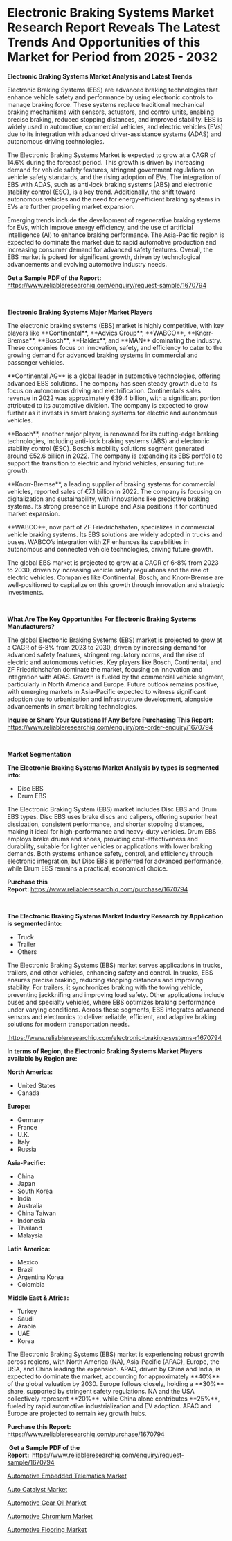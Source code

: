 <p><h1>Electronic Braking Systems Market Research Report Reveals The Latest Trends And Opportunities of this Market for Period from 2025 - 2032</h1></p><p><strong>Electronic Braking Systems Market Analysis and Latest Trends</strong></p>
<p><p>Electronic Braking Systems (EBS) are advanced braking technologies that enhance vehicle safety and performance by using electronic controls to manage braking force. These systems replace traditional mechanical braking mechanisms with sensors, actuators, and control units, enabling precise braking, reduced stopping distances, and improved stability. EBS is widely used in automotive, commercial vehicles, and electric vehicles (EVs) due to its integration with advanced driver-assistance systems (ADAS) and autonomous driving technologies.</p><p>The Electronic Braking Systems Market is expected to grow at a CAGR of 14.6% during the forecast period. This growth is driven by increasing demand for vehicle safety features, stringent government regulations on vehicle safety standards, and the rising adoption of EVs. The integration of EBS with ADAS, such as anti-lock braking systems (ABS) and electronic stability control (ESC), is a key trend. Additionally, the shift toward autonomous vehicles and the need for energy-efficient braking systems in EVs are further propelling market expansion.</p><p>Emerging trends include the development of regenerative braking systems for EVs, which improve energy efficiency, and the use of artificial intelligence (AI) to enhance braking performance. The Asia-Pacific region is expected to dominate the market due to rapid automotive production and increasing consumer demand for advanced safety features. Overall, the EBS market is poised for significant growth, driven by technological advancements and evolving automotive industry needs.</p></p>
<p><strong>Get a Sample PDF of the Report:&nbsp;</strong> <a href="https://www.reliableresearchiq.com/enquiry/request-sample/1670794?utm_campaign=1121&utm_medium=2&utm_source=Github&utm_content=ia&utm_term=22012025&utm_id=electronic-braking-systems">https://www.reliableresearchiq.com/enquiry/request-sample/1670794</a></p>
<p>&nbsp;</p>
<p><strong>Electronic Braking Systems Major Market Players</strong></p>
<p><p>The electronic braking systems (EBS) market is highly competitive, with key players like **Continental**, **Advics Group**, **WABCO**, **Knorr-Bremse**, **Bosch**, **Haldex**, and **MAN** dominating the industry. These companies focus on innovation, safety, and efficiency to cater to the growing demand for advanced braking systems in commercial and passenger vehicles.</p><p>**Continental AG** is a global leader in automotive technologies, offering advanced EBS solutions. The company has seen steady growth due to its focus on autonomous driving and electrification. Continental’s sales revenue in 2022 was approximately €39.4 billion, with a significant portion attributed to its automotive division. The company is expected to grow further as it invests in smart braking systems for electric and autonomous vehicles.</p><p>**Bosch**, another major player, is renowned for its cutting-edge braking technologies, including anti-lock braking systems (ABS) and electronic stability control (ESC). Bosch’s mobility solutions segment generated around €52.6 billion in 2022. The company is expanding its EBS portfolio to support the transition to electric and hybrid vehicles, ensuring future growth.</p><p>**Knorr-Bremse**, a leading supplier of braking systems for commercial vehicles, reported sales of €7.1 billion in 2022. The company is focusing on digitalization and sustainability, with innovations like predictive braking systems. Its strong presence in Europe and Asia positions it for continued market expansion.</p><p>**WABCO**, now part of ZF Friedrichshafen, specializes in commercial vehicle braking systems. Its EBS solutions are widely adopted in trucks and buses. WABCO’s integration with ZF enhances its capabilities in autonomous and connected vehicle technologies, driving future growth.</p><p>The global EBS market is projected to grow at a CAGR of 6-8% from 2023 to 2030, driven by increasing vehicle safety regulations and the rise of electric vehicles. Companies like Continental, Bosch, and Knorr-Bremse are well-positioned to capitalize on this growth through innovation and strategic investments.</p></p>
<p>&nbsp;</p>
<p><strong>What Are The Key Opportunities For Electronic Braking Systems Manufacturers?</strong></p>
<p><p>The global Electronic Braking Systems (EBS) market is projected to grow at a CAGR of 6-8% from 2023 to 2030, driven by increasing demand for advanced safety features, stringent regulatory norms, and the rise of electric and autonomous vehicles. Key players like Bosch, Continental, and ZF Friedrichshafen dominate the market, focusing on innovation and integration with ADAS. Growth is fueled by the commercial vehicle segment, particularly in North America and Europe. Future outlook remains positive, with emerging markets in Asia-Pacific expected to witness significant adoption due to urbanization and infrastructure development, alongside advancements in smart braking technologies.</p></p>
<p><strong>Inquire or Share Your Questions If Any Before Purchasing This Report:</strong> <a href="https://www.reliableresearchiq.com/enquiry/pre-order-enquiry/1670794?utm_campaign=1121&utm_medium=2&utm_source=Github&utm_content=ia&utm_term=22012025&utm_id=electronic-braking-systems">https://www.reliableresearchiq.com/enquiry/pre-order-enquiry/1670794</a></p>
<p>&nbsp;</p>
<p><strong>Market Segmentation</strong></p>
<p><strong>The Electronic Braking Systems Market Analysis by types is segmented into:</strong></p>
<p><ul><li>Disc EBS</li><li>Drum EBS</li></ul></p>
<p><p>The Electronic Braking System (EBS) market includes Disc EBS and Drum EBS types. Disc EBS uses brake discs and calipers, offering superior heat dissipation, consistent performance, and shorter stopping distances, making it ideal for high-performance and heavy-duty vehicles. Drum EBS employs brake drums and shoes, providing cost-effectiveness and durability, suitable for lighter vehicles or applications with lower braking demands. Both systems enhance safety, control, and efficiency through electronic integration, but Disc EBS is preferred for advanced performance, while Drum EBS remains a practical, economical choice.</p></p>
<p><strong>Purchase this Report:&nbsp;</strong><a href="https://www.reliableresearchiq.com/purchase/1670794?utm_campaign=1121&utm_medium=2&utm_source=Github&utm_content=ia&utm_term=22012025&utm_id=electronic-braking-systems">https://www.reliableresearchiq.com/purchase/1670794</a></p>
<p>&nbsp;</p>
<p><strong>The Electronic Braking Systems Market Industry Research by Application is segmented into:</strong></p>
<p><ul><li>Truck</li><li>Trailer</li><li>Others</li></ul></p>
<p><p>The Electronic Braking Systems (EBS) market serves applications in trucks, trailers, and other vehicles, enhancing safety and control. In trucks, EBS ensures precise braking, reducing stopping distances and improving stability. For trailers, it synchronizes braking with the towing vehicle, preventing jackknifing and improving load safety. Other applications include buses and specialty vehicles, where EBS optimizes braking performance under varying conditions. Across these segments, EBS integrates advanced sensors and electronics to deliver reliable, efficient, and adaptive braking solutions for modern transportation needs.</p></p>
<p><a href="https://www.reliableresearchiq.com/electronic-braking-systems-r1670794?utm_campaign=1121&utm_medium=2&utm_source=Github&utm_content=ia&utm_term=22012025&utm_id=electronic-braking-systems">&nbsp;https://www.reliableresearchiq.com/electronic-braking-systems-r1670794</a></p>
<p><strong>In terms of Region, the Electronic Braking Systems Market Players available by Region are:</strong></p>
<p>
    <p> <strong> North America: </strong>
        <ul>
            <li>United States</li>
            <li>Canada</li>
        </ul>
        </p> 
    <p> <strong> Europe: </strong>
        <ul>
            <li>Germany</li>
            <li>France</li>
            <li>U.K.</li>
            <li>Italy</li>
            <li>Russia</li>
        </ul>
        </p> 
    <p> <strong> Asia-Pacific: </strong>
        <ul>
            <li>China</li>
            <li>Japan</li>
            <li>South Korea</li>
            <li>India</li>
            <li>Australia</li>
            <li>China Taiwan</li>
            <li>Indonesia</li>
            <li>Thailand</li>
            <li>Malaysia</li>
        </ul>
        </p> 
    <p> <strong> Latin America: </strong>
        <ul>
            <li>Mexico</li>
            <li>Brazil</li>
            <li>Argentina Korea</li>
            <li>Colombia</li>
        </ul>
        </p> 
    <p> <strong> Middle East & Africa: </strong>
        <ul>
            <li>Turkey</li>
            <li>Saudi</li>
            <li>Arabia</li>
            <li>UAE</li>
            <li>Korea</li>
        </ul>
    </p>
    </p>
<p><p>The Electronic Braking Systems (EBS) market is experiencing robust growth across regions, with North America (NA), Asia-Pacific (APAC), Europe, the USA, and China leading the expansion. APAC, driven by China and India, is expected to dominate the market, accounting for approximately **40%** of the global valuation by 2030. Europe follows closely, holding a **30%** share, supported by stringent safety regulations. NA and the USA collectively represent **20%**, while China alone contributes **25%**, fueled by rapid automotive industrialization and EV adoption. APAC and Europe are projected to remain key growth hubs.</p></p>
<p><strong>Purchase this Report: </strong><a href="https://www.reliableresearchiq.com/purchase/1670794?utm_campaign=1121&utm_medium=2&utm_source=Github&utm_content=ia&utm_term=22012025&utm_id=electronic-braking-systems">https://www.reliableresearchiq.com/purchase/1670794</a></p>
<p>&nbsp;<strong>Get a Sample PDF of the Report:&nbsp;&nbsp;</strong><a href="https://www.reliableresearchiq.com/enquiry/request-sample/1670794?utm_campaign=1121&utm_medium=2&utm_source=Github&utm_content=ia&utm_term=22012025&utm_id=electronic-braking-systems">https://www.reliableresearchiq.com/enquiry/request-sample/1670794</a></p>
<p><strong></strong></p>
<p><p><a href="https://github.com/nathaliehurles7142/Market-Research-Report-List-1/blob/main/automotive-embedded-telematics-market.md?utm_campaign=1121&utm_medium=2&utm_source=Github&utm_content=ia&utm_term=22012025&utm_id=electronic-braking-systems">Automotive Embedded Telematics Market</a></p><p><a href="https://github.com/ElviraLeka1962/Market-Research-Report-List-1/blob/main/auto-catalyst-market.md?utm_campaign=1121&utm_medium=2&utm_source=Github&utm_content=ia&utm_term=22012025&utm_id=electronic-braking-systems">Auto Catalyst Market</a></p><p><a href="https://github.com/chongseney974/Market-Research-Report-List-1/blob/main/automotive-gear-oil-market.md?utm_campaign=1121&utm_medium=2&utm_source=Github&utm_content=ia&utm_term=22012025&utm_id=electronic-braking-systems">Automotive Gear Oil Market</a></p><p><a href="https://github.com/darenph8er/Market-Research-Report-List-1/blob/main/automotive-chromium-market.md?utm_campaign=1121&utm_medium=2&utm_source=Github&utm_content=ia&utm_term=22012025&utm_id=electronic-braking-systems">Automotive Chromium Market</a></p><p><a href="https://github.com/rosalinebhakta48/Market-Research-Report-List-1/blob/main/automotive-flooring-market.md?utm_campaign=1121&utm_medium=2&utm_source=Github&utm_content=ia&utm_term=22012025&utm_id=electronic-braking-systems">Automotive Flooring Market</a></p></p>